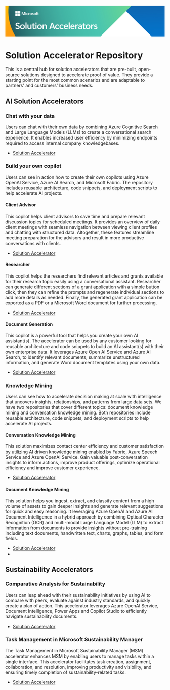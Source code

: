 ![Solution Accelerators](solution-accelerator-header.jpg "Solutiong Accelerators")
# Solution Accelerator Repository

This is a central hub for solution accelerators that are pre-built, open-source solutions designed to accelerate proof of value. They provide a starting point for the most common scenarios and are adaptable to partners' and customers' business needs. 

## AI Solution Accelerators

### Chat with your data
Users can chat with their own data by combining Azure Cognitive Search and Large Language Models (LLMs) to create a conversational search experience. It enables increased user efficiency by minimizing endpoints required to access internal company knowledgebases.
- [Solution Accelerator](https://github.com/Azure-Samples/chat-with-your-data-solution-accelerator)

### Build your own copilot
Users can see in action how to create their own copilots using Azure OpenAI Service, Azure AI Search, and Microsoft Fabric. The repository includes reusable architecture, code snippets, and deployment scripts to help accelerate AI projects.

#### Client Advisor
This copilot helps client advisors to save time and prepare relevant discussion topics for scheduled meetings. It provides an overview of daily client meetings with seamless navigation between viewing client profiles and chatting with structured data. Altogether, these features streamline meeting preparation for the advisors and result in more productive conversations with clients.
- [Solution Accelerator](https://github.com/microsoft/Build-your-own-copilot-Solution-Accelerator?tab=readme-ov-file#client-advsior)
  
#### Researcher
This copilot helps the researchers find relevant articles and grants available for their research topic easily using a conversational assistant. Researcher can generate different sections of a grant application with a simple button click, then they can refine the prompts and regenerate individual sections to add more details as needed. Finally, the generated grant application can be exported as a PDF or a Microsoft Word document for further processing.
- [Solution Accelerator](https://github.com/microsoft/Build-your-own-copilot-Solution-Accelerator?tab=readme-ov-file#research-assistant)

#### Document Generation
This copilot is a powerful tool that helps you create your own AI assistant(s). The accelerator can be used by any customer looking for reusable architecture and code snippets to build an AI assistant(s) with their own enterprise data. It leverages Azure Open AI Service and Azure AI Search, to identify relevant documents, summarize unstructured information, and generate Word document templates using your own data.
- [Solution Accelerator](https://github.com/microsoft/Generic-Build-your-own-copilot-Solution-Accelerator)  

### Knowledge Mining
Users can see how to accelerate decision making at scale with intelligence that uncovers insights, relationships, and patterns from large data sets. We have two repositories that cover different topics: document knowledge mining and conversation knowledge mining. Both repositories include reusable architecture, code snippets, and deployment scripts to help accelerate AI projects.

#### Conversation Knowledge Mining
This solution maximizes contact center efficiency and customer satisfaction by utilizing AI driven knowledge mining enabled by Fabric, Azure Speech Service and Azure OpenAI Service. Gain valuable post-conversation insights to inform actions, improve product offerings, optimize operational efficiency and improve customer experience.
- [Solution Accelerator](https://github.com/microsoft/Customer-Service-Conversational-Insights-with-Azure-OpenAI-Services)  

#### Document Knowledge Mining
This solution helps you ingest, extract, and classify content from a high volume of assets to gain deeper insights and generate relevant suggestions for quick and easy reasoning. It leveraging Azure OpenAI and Azure AI Document Intelligence in a hybrid approach by combining Optical Character Recognition (OCR) and multi-modal Large Language Model (LLM) to extract information from documents to provide insights without pre-training including text documents, handwritten text, charts, graphs, tables, and form fields.
- [Solution Accelerator](https://github.com/microsoft/Generic-Build-your-own-copilot-Solution-Accelerator)
- 
## Sustainability Accelerators

### Comparative Analysis for Sustainability
Users can leap ahead with their sustainability initiatives by using AI to compare with peers, evaluate against industry standards, and quickly create a plan of action. This accelerator leverages Azure OpenAI Service, Document Intelligence, Power Apps and Copilot Studio to efficiently navigate sustainability documents.
- [Solution Accelerator](https://github.com/microsoft/Comparative-Analysis-for-Sustainability-Solution-Accelerator/)

### Task Management in Microsoft Sustainability Manager
The Task Management in Microsoft Sustainability Manager (MSM) accelerator enhances MSM by enabling users to manage tasks within a single interface. This accelerator facilitates task creation, assignment, collaboration, and resolution, improving productivity and visibility, and ensuring timely completion of sustainability-related tasks.
- [Solution Accelerator](https://github.com/microsoft/Task-Management-in-Microsoft-Sustainability-Manager-Solution-Accelerator)
